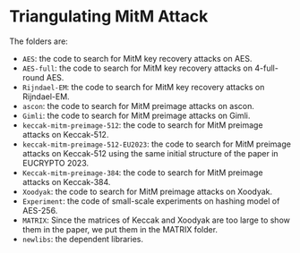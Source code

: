 # Triangulating MitM Attack
The folders are:
- `AES`: the code to search for MitM key recovery attacks on AES.
- `AES-full`: the code to search for MitM key recovery attacks on 4-full-round AES.
- `Rijndael-EM`: the code to search for MitM key recovery attacks on Rijndael-EM.
- `ascon`: the code to search for MitM preimage attacks on ascon.
- `Gimli`: the code to search for MitM preimage attacks on Gimli.
- `keccak-mitm-preimage-512`: the code to search for MitM preimage attacks on Keccak-512.
-  `keccak-mitm-preimage-512-EU2023`: the code to search for MitM preimage attacks on Keccak-512 using the same initial structure of the paper in EUCRYPTO 2023.
- `Keccak-mitm-preimage-384`: the code to search for MitM preimage attacks on Keccak-384.
- `Xoodyak`: the code to search for MitM preimage attacks on Xoodyak.
- `Experiment`: the code of small-scale experiments on hashing model of AES-256.
- `MATRIX`: Since the matrices of Keccak and Xoodyak are too large to show them in the paper, we put them in the MATRIX folder.
- `newlibs`: the dependent libraries.
